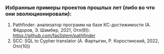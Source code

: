 ### Избранные примеры проектов прошлых лет (либо во что они эволюционировали):

1. Pathfinder: анализатор программ на базе КС-достижимости (А. Фёдоров, Э. Шамбер, 2021, Отл(9)): https://github.com/fasSstem/pathfinder
2. SCC: SQL to Cypher translator (А. Фартыгин, Р. Коростинский, 2022, Отл(10))
